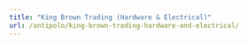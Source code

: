 ```yaml
---
title: "King Brown Trading (Hardware & Electrical)"
url: /antipolo/king-brown-trading-hardware-and-electrical/
---
```

